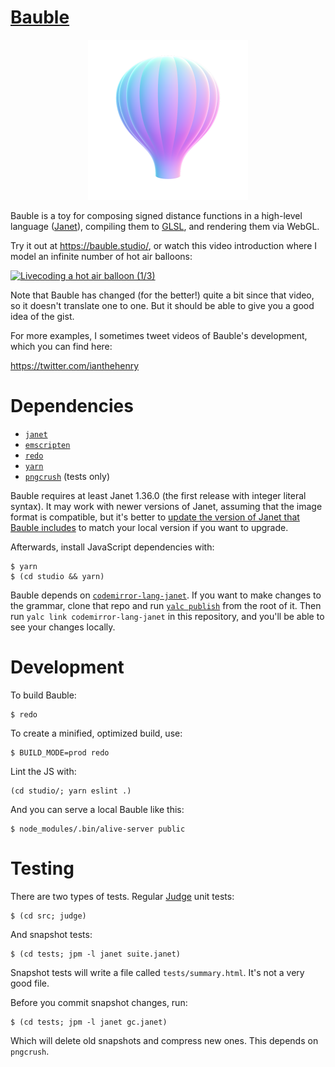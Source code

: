 # [Bauble](https://bauble.studio)

<p align="center">
<a href="https://bauble.studio/"><img width="256" height="256" src="/logo-1024x1024.png"></a>
</p>

Bauble is a toy for composing signed distance functions in a high-level language ([Janet](https://janet-lang.org/)), compiling them to [GLSL](https://www.khronos.org/opengl/wiki/OpenGL_Shading_Language), and rendering them via WebGL.

Try it out at <https://bauble.studio/>, or watch this video introduction where I model an infinite number of hot air balloons:

[![Livecoding a hot air balloon (1/3)](https://img.youtube.com/vi/0-OtdjiR7dc/maxresdefault.jpg)](https://www.youtube.com/watch?v=0-OtdjiR7dc&list=PLjT5GDnW_UMBS6ih0kG7jWB0n1SnotnEu)

Note that Bauble has changed (for the better!) quite a bit since that video, so it doesn't translate one to one. But it should be able to give you a good idea of the gist.

For more examples, I sometimes tweet videos of Bauble's development, which you can find here:

https://twitter.com/ianthehenry

# Dependencies

- [`janet`](https://janet-lang.org/)
- [`emscripten`](https://emscripten.org/)
- [`redo`](https://github.com/apenwarr/redo)
- [`yarn`](https://yarnpkg.com/)
- [`pngcrush`](https://pmt.sourceforge.io/pngcrush/) (tests only)

Bauble requires at least Janet 1.36.0 (the first release with integer literal syntax). It may work with newer versions of Janet, assuming that the image format is compatible, but it's better to [update the version of Janet that Bauble includes](build/janet/janet-version) to match your local version if you want to upgrade.

Afterwards, install JavaScript dependencies with:

```
$ yarn
$ (cd studio && yarn)
```

Bauble depends on [`codemirror-lang-janet`](https://github.com/ianthehenry/codemirror-lang-janet). If you want to make changes to the grammar, clone that repo and run [`yalc publish`](https://github.com/wclr/yalc) from the root of it. Then run `yalc link codemirror-lang-janet` in this repository, and you'll be able to see your changes locally.

# Development

To build Bauble:

```
$ redo
```

To create a minified, optimized build, use:

```
$ BUILD_MODE=prod redo
```

Lint the JS with:

```
(cd studio/; yarn eslint .)
```

And you can serve a local Bauble like this:

```
$ node_modules/.bin/alive-server public
```

# Testing

There are two types of tests. Regular [Judge](https://github.com/ianthehenry/judge) unit tests:

```
$ (cd src; judge)
```

And snapshot tests:

```
$ (cd tests; jpm -l janet suite.janet)
```

Snapshot tests will write a file called `tests/summary.html`. It's not a very good file.

Before you commit snapshot changes, run:

```
$ (cd tests; jpm -l janet gc.janet)
```

Which will delete old snapshots and compress new ones. This depends on `pngcrush`.


